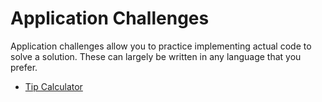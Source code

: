 # Application Challenges

Application challenges allow you to practice implementing actual code to solve a solution. These can largely be written in any language that you prefer.

- [Tip Calculator](./tip-calculator)